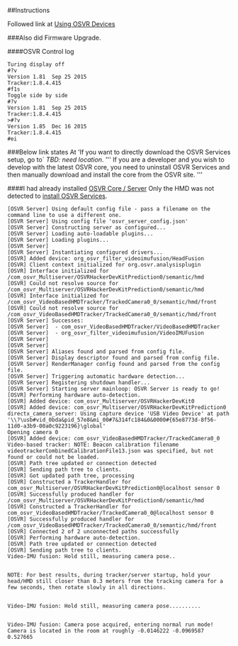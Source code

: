 ##Instructions

Followed link at [Using  OSVR Devices](https://osvrdevportal.atlassian.net/wiki/display/DD/Using+OSVR+Devices)

###Also did Firmware Upgrade.

####OSVR Control log

```
Turing display off
#?v
Version 1.81  Sep 25 2015
Tracker:1.8.4.415
#f1s
Toggle side by side
#?v
Version 1.81  Sep 25 2015
Tracker:1.8.4.415
>#?v
Version 1.85  Dec 16 2015
Tracker:1.8.4.415
#ei
```



###Below link states
At 'If you want to directly download the OSVR Services setup, go to` *TBD: need location*.
'''
If you are a developer and you wish to develop with the latest OSVR core, you need to uninstall OSVR Services and then manually download and install the core from the OSVR site.
'''

####I had already installed [OSVR Core / Server](http://osvr.github.io/using/)
Only the HMD was not detected to [install OSVR Services](https://osvrdevportal.atlassian.net/wiki/pages/viewpage.action?pageId=7962786).



```
[OSVR Server] Using default config file - pass a filename on the command line to use a different one.
[OSVR Server] Using config file 'osvr_server_config.json'
[OSVR Server] Constructing server as configured...
[OSVR Server] Loading auto-loadable plugins...
[OSVR Server] Loading plugins...
[OSVR Server]
[OSVR Server] Instantiating configured drivers...
[OSVR] Added device: org_osvr_filter_videoimufusion/HeadFusion
[OSVR] Client context initialized for org.osvr.analysisplugin
[OSVR] Interface initialized for /com_osvr_Multiserver/OSVRHackerDevKitPrediction0/semantic/hmd
[OSVR] Could not resolve source for /com_osvr_Multiserver/OSVRHackerDevKitPrediction0/semantic/hmd
[OSVR] Interface initialized for /com_osvr_VideoBasedHMDTracker/TrackedCamera0_0/semantic/hmd/front
[OSVR] Could not resolve source for /com_osvr_VideoBasedHMDTracker/TrackedCamera0_0/semantic/hmd/front
[OSVR Server] Successes:
[OSVR Server]  - com_osvr_VideoBasedHMDTracker/VideoBasedHMDTracker
[OSVR Server]  - org_osvr_filter_videoimufusion/VideoIMUFusion
[OSVR Server]
[OSVR Server]
[OSVR Server] Aliases found and parsed from config file.
[OSVR Server] Display descriptor found and parsed from config file.
[OSVR Server] RenderManager config found and parsed from the config file.
[OSVR Server] Triggering automatic hardware detection...
[OSVR Server] Registering shutdown handler...
[OSVR Server] Starting server mainloop: OSVR Server is ready to go!
[OSVR] Performing hardware auto-detection.
[OSVR] Added device: com_osvr_Multiserver/OSVRHackerDevKit0
[OSVR] Added device: com_osvr_Multiserver/OSVRHackerDevKitPrediction0
directx_camera_server: Using capture device 'USB Video Device' at path '\\?\usb#vid_0bda&pid_57e8&mi_00#7&314fc184&0&0000#{65e8773d-8f56-11d0-a3b9-00a0c9223196}\global'
Opening camera 0
[OSVR] Added device: com_osvr_VideoBasedHMDTracker/TrackedCamera0_0
Video-based tracker: NOTE: Beacon calibration filename videotrackerCombinedCalibrationFile13.json was specified, but not found or could not be loaded.
[OSVR] Path tree updated or connection detected
[OSVR] Sending path tree to clients.
[OSVR] Got updated path tree, processing
[OSVR] Constructed a TrackerHandler for com_osvr_Multiserver/OSVRHackerDevKitPrediction0@localhost sensor 0
[OSVR] Successfully produced handler for /com_osvr_Multiserver/OSVRHackerDevKitPrediction0/semantic/hmd
[OSVR] Constructed a TrackerHandler for com_osvr_VideoBasedHMDTracker/TrackedCamera0_0@localhost sensor 0
[OSVR] Successfully produced handler for /com_osvr_VideoBasedHMDTracker/TrackedCamera0_0/semantic/hmd/front
[OSVR] Connected 2 of 2 unconnected paths successfully
[OSVR] Performing hardware auto-detection.
[OSVR] Path tree updated or connection detected
[OSVR] Sending path tree to clients.
Video-IMU fusion: Hold still, measuring camera pose..


NOTE: For best results, during tracker/server startup, hold your head/HMD still closer than 0.3 meters from the tracking camera for a few seconds, then rotate slowly in all directions.


Video-IMU fusion: Hold still, measuring camera pose..........


Video-IMU fusion: Camera pose acquired, entering normal run mode!
Camera is located in the room at roughly -0.0146222 -0.0969587   0.527665

```
